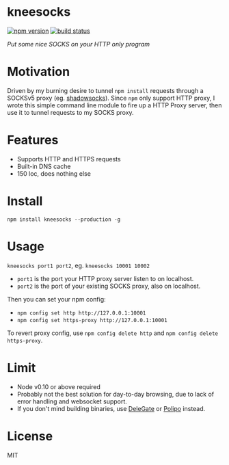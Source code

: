 
kneesocks
=========

[![npm version][npm-image]][npm-url]
[![build status][travis-image]][travis-url]

*Put some nice SOCKS on your HTTP only program*


# Motivation

Driven by my burning desire to tunnel `npm install` requests through a SOCKSv5 proxy (eg. [shadowsocks](http://shadowsocks.org/en/index.html)). Since `npm` only support HTTP proxy, I wrote this simple command line module to fire up a HTTP Proxy server, then use it to tunnel requests to my SOCKS proxy.


# Features

* Supports HTTP and HTTPS requests
* Built-in DNS cache
* 150 loc, does nothing else


# Install

`npm install kneesocks --production -g`


# Usage

`kneesocks port1 port2`, eg. `kneesocks 10001 10002`

* `port1` is the port your HTTP proxy server listen to on localhost.
* `port2` is the port of your existing SOCKS proxy, also on localhost.

Then you can set your npm config:

* `npm config set http http://127.0.0.1:10001`
* `npm config set https-proxy http://127.0.0.1:10001`

To revert proxy config, use `npm config delete http` and `npm config delete https-proxy`.


# Limit

* Node v0.10 or above required
* Probably not the best solution for day-to-day browsing, due to lack of error handling and websocket support.
* If you don't mind building binaries, use [DeleGate](http://www.delegate.org/delegate/) or [Polipo](http://www.pps.univ-paris-diderot.fr/~jch/software/polipo/) instead.


# License

MIT

[npm-image]: https://img.shields.io/npm/v/kneesocks.svg?style=flat-square
[npm-url]: https://www.npmjs.com/package/kneesocks
[travis-image]: https://img.shields.io/travis/bitinn/kneesocks.svg?style=flat-square
[travis-url]: https://travis-ci.org/bitinn/kneesocks

